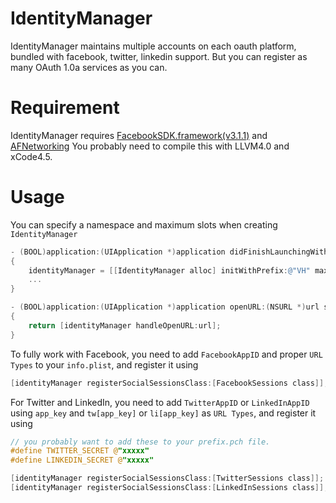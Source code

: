IdentityManager
===============

IdentityManager maintains multiple accounts on each oauth platform, bundled with facebook, twitter, linkedin support. But you can register as many OAuth 1.0a services as you can.

Requirement
===========

IdentityManager requires [FacebookSDK.framework(v3.1.1)](https://github.com/b051/FacebookSDK.framework) and [AFNetworking](https://github.com/AFNetworking/AFNetworking)
You probably need to compile this with LLVM4.0 and xCode4.5.

Usage
=====

You can specify a namespace and maximum slots when creating `IdentityManager`

```objective-c
- (BOOL)application:(UIApplication *)application didFinishLaunchingWithOptions:(NSDictionary *)launchOptions
{
	identityManager = [[IdentityManager alloc] initWithPrefix:@"VH" maximumUserSlots:7];
	...
}

- (BOOL)application:(UIApplication *)application openURL:(NSURL *)url sourceApplication:(NSString *)sourceApplication annotation:(id)annotation
{
	return [identityManager handleOpenURL:url];
}
```

To fully work with Facebook, you need to add `FacebookAppID` and proper `URL Types` to your `info.plist`, and register it using

```objective-c
[identityManager registerSocialSessionsClass:[FacebookSessions class]];
```

For Twitter and LinkedIn, you need to add `TwitterAppID` or `LinkedInAppID` using `app_key` and `tw[app_key]` or `li[app_key]` as `URL Types`, and register it using

```objective-c
// you probably want to add these to your prefix.pch file.
#define TWITTER_SECRET @"xxxxx"
#define LINKEDIN_SECRET @"xxxxx"

[identityManager registerSocialSessionsClass:[TwitterSessions class]];    
[identityManager registerSocialSessionsClass:[LinkedInSessions class]];
```
